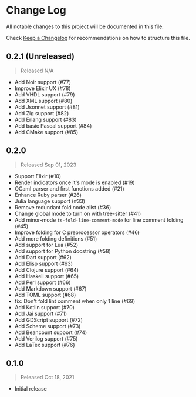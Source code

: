 # Change Log

All notable changes to this project will be documented in this file.

Check [Keep a Changelog](http://keepachangelog.com/) for recommendations on how to structure this file.


## 0.2.1 (Unreleased)
> Released N/A

* Add Noir support (#77)
* Improve Elixir UX (#78)
* Add VHDL support (#79)
* Add XML support (#80)
* Add Jsonnet support (#81)
* Add Zig support (#82)
* Add Erlang support (#83)
* Add basic Pascal support (#84)
* Add CMake support (#85)

## 0.2.0
> Released Sep 01, 2023

* Support Elixir (#10)
* Render indicators once it's mode is enabled (#19)
* OCaml parser and first functions added (#21)
* Enhance Ruby parser (#26)
* Julia language support (#33)
* Remove redundant fold node alist (#36)
* Change global mode to turn on with tree-sitter (#41)
* Add minor-mode `ts-fold-line-comment-mode` for line comment folding (#45)
* Improve folding for C preprocessor operators (#46)
* Add more folding definitions (#51)
* Add support for Lua (#52)
* Add support for Python docstring (#58)
* Add Dart support (#62)
* Add Elisp support (#63)
* Add Clojure support (#64)
* Add Haskell support (#65)
* Add Perl support (#66)
* Add Markdown support (#67)
* Add TOML support (#68)
* fix: Don't fold lint comment when only 1 line (#69) 
* Add Kotlin support (#70)
* Add Jai support (#71)
* Add GDScript support (#72)
* Add Scheme support (#73)
* Add Beancount support (#74)
* Add Verilog support (#75)
* Add LaTex support (#76)

## 0.1.0
> Released Oct 18, 2021

* Initial release
